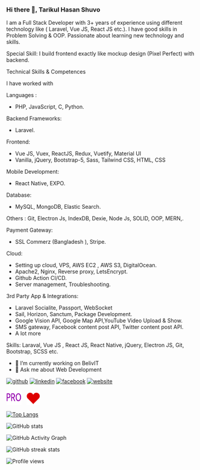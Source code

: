 ### Hi there 👋, Tarikul Hasan Shuvo
I am a Full Stack Developer with 3+ years of experience using different technology like ( Laravel, Vue JS, React JS etc.). I have good skills in Problem Solving & OOP. Passionate about learning new technology
and skills.

Special Skill: 
I build frontend exactly like mockup design (Pixel Perfect) with backend.

Technical Skills & Competences

I have worked with

Languages : 
- PHP, JavaScript, C, Python.

Backend Frameworks:
- Laravel.

Frontend:
- Vue JS, Vuex, ReactJS, Redux, Vuetify, Material UI
- Vanilla, jQuery, Bootstrap-5, Sass, Tailwind CSS, HTML, CSS

Mobile Development:
- React Native, EXPO.

Database:
- MySQL, MongoDB, Elastic Search.

Others : 
Git, Electron Js, IndexDB, Dexie, Node Js, SOLID, OOP, MERN,.


Payment Gateway:
- SSL Commerz (Bangladesh ), Stripe. 

Cloud:
- Setting up cloud, VPS, AWS EC2 , AWS S3, DigitalOcean.
- Apache2, Nginx, Reverse proxy, LetsEncrypt.
- Github Action CI/CD.
- Server management, Troubleshooting.


3rd Party App & Integrations:
- Laravel Socialite, Passport, WebSocket
- Sail, Horizon, Sanctum, Package Development.
- Google Vision API, Google Map API,YouTube Video Upload & Show.
- SMS gateway, Facebook content post API, Twitter content post API.
- A lot more

Skills: Laraval, Vue JS , React JS, React Native, jQuery, Electron JS, Git, Bootstrap, SCSS etc.

- 🔭 I’m currently working on BelivIT 
- 💬 Ask me about Web Development 


[<img src='https://cdn.jsdelivr.net/npm/simple-icons@3.0.1/icons/github.svg' alt='github' height='40'>](https://github.com/tarikulhasanshuvo)  [<img src='https://cdn.jsdelivr.net/npm/simple-icons@3.0.1/icons/linkedin.svg' alt='linkedin' height='40'>](https://www.linkedin.com/in/tarikulhasanshuvo/)  [<img src='https://cdn.jsdelivr.net/npm/simple-icons@3.0.1/icons/facebook.svg' alt='facebook' height='40'>](https://www.facebook.com/cbz.shuvo)  [<img src='https://cdn.jsdelivr.net/npm/simple-icons@3.0.1/icons/icloud.svg' alt='website' height='40'>](https://tarikulhasan.netlify.app/)  

<a href='https://github.com/pricing'><img src='https://raw.githubusercontent.com/acervenky/animated-github-badges/master/assets/pro.gif' width='40' height='40'></a> <a href='https://docs.github.com/en/github/supporting-the-open-source-community-with-github-sponsors'><img src='https://raw.githubusercontent.com/acervenky/animated-github-badges/master/assets/sponsorbadge.gif' width='35' height='35'></a> 

[![Top Langs](https://github-readme-stats.vercel.app/api/top-langs/?username=tarikulhasanshuvo)](https://github.com/anuraghazra/github-readme-stats)

![GitHub stats](https://github-readme-stats.vercel.app/api?username=tarikulhasanshuvo&show_icons=true)  

![GitHub Activity Graph](https://activity-graph.herokuapp.com/graph?username=tarikulhasanshuvo)  

![GitHub streak stats](https://github-readme-streak-stats.herokuapp.com/?user=tarikulhasanshuvo)  

![Profile views](https://gpvc.arturio.dev/tarikulhasanshuvo)  
